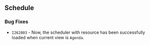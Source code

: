##  Schedule

###    Bug Fixes

 - `I262803` - Now, the scheduler with resource has been successfully loaded when current view is `Agenda`.
